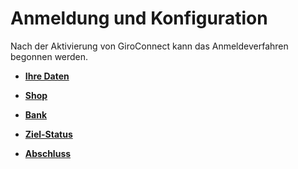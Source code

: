 # Anmeldung und Konfiguration 

Nach der Aktivierung von GiroConnect kann das Anmeldeverfahren begonnen werden.

-   **[Ihre Daten](7_2_3_3_1_IhreDaten.md)**  

-   **[Shop](7_2_3_3_2_Shop.md)**  

-   **[Bank](7_2_3_3_3_Bank.md)**  

-   **[Ziel-Status](7_2_3_3_4_ZielStatus.md)**  

-   **[Abschluss](7_2_3_3_5_Abschluss.md)**  




